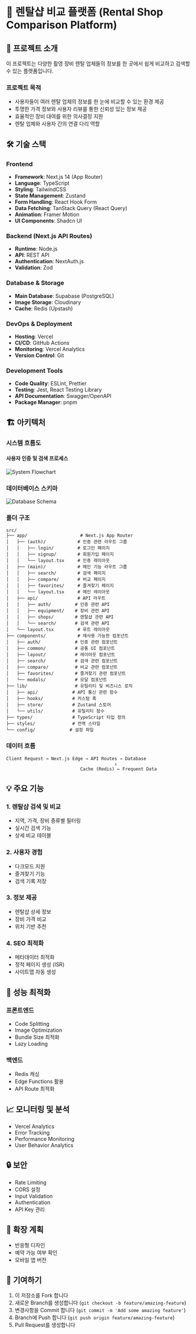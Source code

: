# 📸 렌탈샵 비교 플랫폼 (Rental Shop Comparison Platform)

## 🎯 프로젝트 소개

이 프로젝트는 다양한 촬영 장비 렌탈 업체들의 정보를 한 곳에서 쉽게 비교하고 검색할 수 있는 플랫폼입니다.

### 프로젝트 목적

- 사용자들이 여러 렌탈 업체의 정보를 한 눈에 비교할 수 있는 환경 제공
- 투명한 가격 정보와 사용자 리뷰를 통한 신뢰성 있는 정보 제공
- 효율적인 장비 대여를 위한 의사결정 지원
- 렌탈 업체와 사용자 간의 연결 다리 역할

## 🛠 기술 스택

### Frontend

- **Framework**: Next.js 14 (App Router)
- **Language**: TypeScript
- **Styling**: TailwindCSS
- **State Management**: Zustand
- **Form Handling**: React Hook Form
- **Data Fetching**: TanStack Query (React Query)
- **Animation**: Framer Motion
- **UI Components**: Shadcn UI

### Backend (Next.js API Routes)

- **Runtime**: Node.js
- **API**: REST API
- **Authentication**: NextAuth.js
- **Validation**: Zod

### Database & Storage

- **Main Database**: Supabase (PostgreSQL)
- **Image Storage**: Cloudinary
- **Cache**: Redis (Upstash)

### DevOps & Deployment

- **Hosting**: Vercel
- **CI/CD**: GitHub Actions
- **Monitoring**: Vercel Analytics
- **Version Control**: Git

### Development Tools

- **Code Quality**: ESLint, Prettier
- **Testing**: Jest, React Testing Library
- **API Documentation**: Swagger/OpenAPI
- **Package Manager**: pnpm

## 🏗 아키텍처

### 시스템 흐름도

#### 사용자 인증 및 검색 프로세스

![System Flowchart](docs/images/system-flowchart.png)

### 데이터베이스 스키마

![Database Schema](docs/images/db-schema.png)

### 폴더 구조

```
src/
├── app/                    # Next.js App Router
│   ├── (auth)/            # 인증 관련 라우트 그룹
│   │   ├── login/         # 로그인 페이지
│   │   ├── signup/        # 회원가입 페이지
│   │   └── layout.tsx     # 인증 레이아웃
│   ├── (main)/            # 메인 기능 라우트 그룹
│   │   ├── search/        # 검색 페이지
│   │   ├── compare/       # 비교 페이지
│   │   ├── favorites/     # 즐겨찾기 페이지
│   │   └── layout.tsx     # 메인 레이아웃
│   ├── api/               # API 라우트
│   │   ├── auth/         # 인증 관련 API
│   │   ├── equipment/    # 장비 관련 API
│   │   ├── shops/        # 렌탈샵 관련 API
│   │   └── search/       # 검색 관련 API
│   └── layout.tsx         # 루트 레이아웃
├── components/            # 재사용 가능한 컴포넌트
│   ├── auth/             # 인증 관련 컴포넌트
│   ├── common/           # 공통 UI 컴포넌트
│   ├── layout/           # 레이아웃 컴포넌트
│   ├── search/           # 검색 관련 컴포넌트
│   ├── compare/          # 비교 관련 컴포넌트
│   ├── favorites/        # 즐겨찾기 관련 컴포넌트
│   └── modals/           # 모달 컴포넌트
├── lib/                  # 유틸리티 및 비즈니스 로직
│   ├── api/             # API 통신 관련 함수
│   ├── hooks/           # 커스텀 훅
│   ├── store/           # Zustand 스토어
│   └── utils/           # 유틸리티 함수
├── types/               # TypeScript 타입 정의
├── styles/              # 전역 스타일
└── config/             # 설정 파일
```

### 데이터 흐름

```
Client Request → Next.js Edge → API Routes → Database
                                         ↓
                            Cache (Redis) ← Frequent Data
```

## 💡 주요 기능

### 1. 렌탈샵 검색 및 비교

- 지역, 가격, 장비 종류별 필터링
- 실시간 검색 기능
- 상세 비교 테이블

### 2. 사용자 경험

- 다크모드 지원
- 즐겨찾기 기능
- 검색 기록 저장

### 3. 정보 제공

- 렌탈샵 상세 정보
- 장비 가격 비교
- 위치 기반 추천

### 4. SEO 최적화

- 메타데이터 최적화
- 정적 페이지 생성 (ISR)
- 사이트맵 자동 생성

## 🚀 성능 최적화

### 프론트엔드

- Code Splitting
- Image Optimization
- Bundle Size 최적화
- Lazy Loading

### 백엔드

- Redis 캐싱
- Edge Functions 활용
- API Route 최적화

## 📈 모니터링 및 분석

- Vercel Analytics
- Error Tracking
- Performance Monitoring
- User Behavior Analytics

## 🔒 보안

- Rate Limiting
- CORS 설정
- Input Validation
- Authentication
- API Key 관리

## 🌱 확장 계획

- 반응형 디자인
- 예약 가능 여부 확인
- 모바일 앱 버전

## 🤝 기여하기

1. 이 저장소를 Fork 합니다
2. 새로운 Branch를 생성합니다 (`git checkout -b feature/amazing-feature`)
3. 변경사항을 Commit 합니다 (`git commit -m 'Add some amazing feature'`)
4. Branch에 Push 합니다 (`git push origin feature/amazing-feature`)
5. Pull Request를 생성합니다
